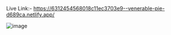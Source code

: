 Live Link:- https://6312454568018c11ec3703e9--venerable-pie-d689ca.netlify.app/

![image](https://user-images.githubusercontent.com/108413276/188213687-a75f297e-ffc8-4855-b98f-a0eafb9ca40f.png)


